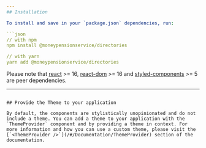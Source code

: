```yaml
---
## Installation

To install and save in your `package.json` dependencies, run:

```json
// with npm
npm install @moneypensionservice/directories

// with yarn
yarn add @moneypensionservice/directories
```

Please note that [react](https://www.npmjs.com/package/react) >= 16, [react-dom](https://www.npmjs.com/package/react-dom) >= 16 and [styled-components](https://www.npmjs.com/package/styled-components) >= 5 are peer dependencies.

---
```

## Provide the Theme to your application

By default, the components are stylistically unopinionated and do not include a theme. You can add a theme to your application with the `ThemeProvider` component and by providing a theme in context. For more information and how you can use a custom theme, please visit the [`<ThemeProvider />`](/#/Documentation/ThemeProvider) section of the documentation.
